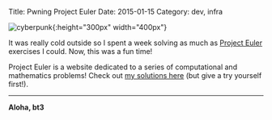 Title: Pwning Project Euler
Date: 2015-01-15
Category: dev, infra

![cyberpunk](./cyberpunk/22.jpg){:height="300px" width="400px"}

It was really cold outside so I spent a week solving as much as [Project Euler](https://projecteuler.net/) exercises I could. Now, this was a fun time!

Project Euler is a website dedicated to a series of computational and mathematics problems! Check out [my solutions here](https://github.com/bt3gl/Project-Euler) (but give a try yourself first!).

----

**Aloha, bt3**